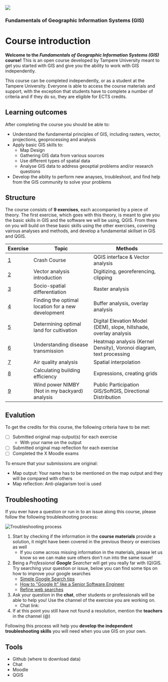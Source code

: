 ![](https://raw.githubusercontent.com/rowan8k/fundamentals-of-gis/master/Assets/logo-en-purple-small.png)
### Fundamentals of Geographic Information Systems (GIS)
 
# Course introduction

**Welcome to the *Fundamentals of Geographic Information Systems (GIS)* course!** This is an open course developed by Tampere University meant to get you started with GIS and give you the ability to work with GIS independently. 

This course can be completed independently, or as a student at the Tampere University. Everyone is able to access the course materials and support, with the exception that students have to complete a number of criteria and if they do so, they are eligible for ECTS credits. 

## Learning outcomes
After completing the course you should be able to:
- Understand the fundamental principles of GIS, including rasters, vector, projections, geoprocessing and analysis
- Apply basic GIS skills to:
	- Map Design
	- Gathering GIS data from various sources
	- Use different types of spatial data
	- Analyse GIS data to address geosptial problems and/or research questions 
- Develop the aiblity to perform new anayses, troubleshoot, and find help from the GIS community to solve your problems

## Structure
The course consists of **9 exercises**, each accompanied by a piece of theory. The first exercise, which goes with this theory, is meant to give you the basic skills in GIS and the software we will be using, QGIS. From there on you will build on these basic skills using the other exercises, covering vairous analyses and methods, and develop a fundamental skillset in GIS and QGIS. 

| Exercise | Topic | Methods |
|--|--|--|
| [1](https://github.com/rowan8k/fundamentals-of-gis/blob/master/Content/1_Crashcourse_theory.md) | Crash Course| QGIS interface & Vector analysis |
| [2](https://github.com/rowan8k/fundamentals-of-gis/blob/master/Content/2_Theory.md) | Vector analysis introduction | Digitizing, georeferencing, clipping |
| [3](https://github.com/rowan8k/fundamentals-of-gis/blob/master/Content/3_Theory.md) | Socio-spatial differentiation | Raster analysis |
| [4](https://github.com/rowan8k/fundamentals-of-gis/blob/master/Content/4_theory.md) | Finding the optimal location for a new development | Buffer analysis, overlay analysis |
| [5](https://github.com/rowan8k/fundamentals-of-gis/blob/master/Content/5_Theory.md) | Determining optimal land for cultivation | Digital Elevation Model (DEM), slope, hillshade, overlay analysis |
| [6](https://github.com/rowan8k/fundamentals-of-gis/blob/master/Content/6_Theory.md) | Understanding disease transmission | Heatmap analysis (Kernel Density), Voronoi diagram, text processing |
| [7](https://github.com/rowan8k/fundamentals-of-gis/blob/master/Content/7_Theory.md) | Air quality analysis | Spatial interpolation
| [8](https://github.com/rowan8k/fundamentals-of-gis/blob/master/Content/8_Theory.md) | Calculating building efficiency | Expressions, creating grids |
| [9](https://github.com/rowan8k/fundamentals-of-gis/blob/master/Content/9_Theory.md) | Wind power NIMBY (Not in my backyard) analysis | Public Participation GIS/SoftGIS, Directional Distribution |

## Evalution
To get the credits for this course, the following criteria have to be met:
 - [ ] Submitted original map output(s) for each exercise
	 - With your name on the output
 - [ ] Submitted original map reflection for each exercise
 - [ ] Completed the X Moodle exams  

To ensure that your submissions are original:
- Map output: Your name has to be mentioned on the map output and they will be compared with others
- Map reflection: Anti-plagiarism tool is used

## Troubleshooting
If you ever have a question or run in to an issue along this course, please follow the following troubleshooting process: 

![Troubleshooting process](https://raw.githubusercontent.com/rowan8k/fundamentals-of-gis/master/Assets/0_Course_introduction/GIS_troubleshooting_process.drawio.png)
1. Start by checking if the information in the **course materials** provide a solution, it might have been covered in the previous theory or exercises as well
	- If you come across missing information in the materials, please let us know so we can make sure others don't run into the same issue! 
2. Being a *Professional **Google** Searcher* will get you really far with (Q)GIS. Try searching your question or issue, below you can find some tips on how to improve your google searches
	- [Simple Google Search tips](https://www.youtube.com/watch?v=oIMTM168BK8)
	- [How to "Google It" like a Senior Software Engineer](https://www.youtube.com/watch?v=cEBkvm0-rg0)
	- [Refine web searches](https://support.google.com/websearch/answer/2466433?hl=en)
3. Ask your question in the **chat**, other students or professionals will be able to help you! Use the channel of the exercise you are working on. 
	- Chat link: 
5.  If at this point you still have not found a resolution, mention the **teachers** in the channel (@)

Following this process will help you **develop the independent troubleshooting skills** you will need when you use GIS on your own. 

## Tools
- Github (where to download data)
- Chat
- Moodle
- QGIS 
<!--stackedit_data:
eyJkaXNjdXNzaW9ucyI6eyJyVXo5SGtTRnVBOXByQzV2Ijp7In
RleHQiOiJYIiwic3RhcnQiOjM0MDMsImVuZCI6MzQwNH0sInlW
aHVwYkd2elBIaks2SGsiOnsidGV4dCI6IkNoYXQgbGluazoiLC
JzdGFydCI6NDgyMiwiZW5kIjo0ODMyfSwiYmE3cG0wTldjVEtq
UTc0dyI6eyJ0ZXh0IjoidGVhY2hlcnMiLCJzdGFydCI6NDkwOC
wiZW5kIjo0OTE2fSwiajRaeGlFTUkzVWtMZlNENiI6eyJ0ZXh0
Ijoib3duIiwic3RhcnQiOjUwNjYsImVuZCI6NTA2OX0sIjRvcz
ZraW9vaDRreUNkV2IiOnsic3RhcnQiOjUwNzMsImVuZCI6NTEz
OCwidGV4dCI6IiMjIFRvb2xzXG4tIEdpdGh1YiAod2hlcmUgdG
8gZG93bmxvYWQgZGF0YSlcbi0gQ2hhdFxuLSBNb29kbGVcbi0g
UUdJUyJ9fSwiY29tbWVudHMiOnsiZjFtdWpoYWVKcm5LanhPTC
I6eyJkaXNjdXNzaW9uSWQiOiJyVXo5SGtTRnVBOXByQzV2Iiwi
c3ViIjoiZ2g6NDAzMDQ3ODgiLCJ0ZXh0IjoiQWRkIG51bWJlci
IsImNyZWF0ZWQiOjE2ODY3MjAyNTg0Mzd9LCJCd2lFbk5YOHRT
eVgxcHBUIjp7ImRpc2N1c3Npb25JZCI6InlWaHVwYkd2elBIak
s2SGsiLCJzdWIiOiJnaDo0MDMwNDc4OCIsInRleHQiOiJBZGQg
bGluayIsImNyZWF0ZWQiOjE2ODY3MjAzMzA1ODl9LCJab3NOY0
syc1owUmNNdmxVIjp7ImRpc2N1c3Npb25JZCI6ImJhN3BtME5X
Y1RLalE3NHciLCJzdWIiOiJnaDo0MDMwNDc4OCIsInRleHQiOi
JBZGQgbmFtZXMiLCJjcmVhdGVkIjoxNjg2NzIwMzM1MjkzfSwi
WGpMUEhEbDZzWUl0bUxYTyI6eyJkaXNjdXNzaW9uSWQiOiJqNF
p4aUVNSTNVa0xmU0Q2Iiwic3ViIjoiZ2g6MjIxNjgxNTciLCJ0
ZXh0IjoiY291bGQgYWRkIGNyZWRpdHMgYXQgdGhlIGVuZC4iLC
JjcmVhdGVkIjoxNjg2NzMwNzc3NDg5fSwiNkdIUzJLNE1GTmdP
ZE5PQyI6eyJkaXNjdXNzaW9uSWQiOiI0b3M2a2lvb2g0a3lDZF
diIiwic3ViIjoiZ2g6NDAzMDQ3ODgiLCJ0ZXh0IjoiQWRkIHNl
Y3Rpb24iLCJjcmVhdGVkIjoxNjg3MDY0ODgwMzgxfX0sImhpc3
RvcnkiOlstMTM4MTg3MzYzNiw0MjA1MDI5NjUsLTExMTczMDI5
NDUsLTE2NTI1NTM2NTIsNzMzNzAyNjQzLDE1NjIxOTEyOCw4OD
U0MTc4MjQsLTE5Mjk4MDIyMjksMTE4MzU3MjYyOF19
-->
